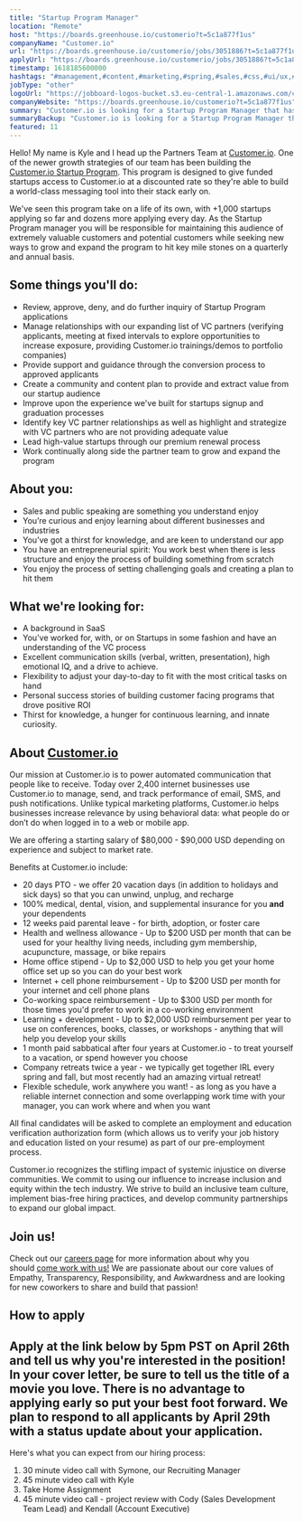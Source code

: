 ```yaml
---
title: "Startup Program Manager"
location: "Remote"
host: "https://boards.greenhouse.io/customerio?t=5c1a877f1us"
companyName: "Customer.io"
url: "https://boards.greenhouse.io/customerio/jobs/3051886?t=5c1a877f1us"
applyUrl: "https://boards.greenhouse.io/customerio/jobs/3051886?t=5c1a877f1us#app"
timestamp: 1618185600000
hashtags: "#management,#content,#marketing,#spring,#sales,#css,#ui/ux,#office"
jobType: "other"
logoUrl: "https://jobboard-logos-bucket.s3.eu-central-1.amazonaws.com/customer-io"
companyWebsite: "https://boards.greenhouse.io/customerio?t=5c1a877f1us"
summary: "Customer.io is looking for a Startup Program Manager that has experience in: #management, #content, #marketing."
summaryBackup: "Customer.io is looking for a Startup Program Manager that has experience in: #management, #content, #marketing."
featured: 11
---
```


Hello! My name is Kyle and I head up the Partners Team at [Customer.io](http://customer.io). One of the newer growth strategies of our team has been building the [Customer.io Startup Program](https://customer.io/startup-program/). This program is designed to give funded startups access to Customer.io at a discounted rate so they're able to build a world-class messaging tool into their stack early on.

We've seen this program take on a life of its own, with +1,000 startups applying so far and dozens more applying every day. As the Startup Program manager you will be responsible for maintaining this audience of extremely valuable customers and potential customers while seeking new ways to grow and expand the program to hit key mile stones on a quarterly and annual basis.

## Some things you'll do:

*   Review, approve, deny, and do further inquiry of Startup Program applications
*   Manage relationships with our expanding list of VC partners (verifying applicants, meeting at fixed intervals to explore opportunities to increase exposure, providing Customer.io trainings/demos to portfolio companies)
*   Provide support and guidance through the conversion process to approved applicants
*   Create a community and content plan to provide and extract value from our startup audience
*   Improve upon the experience we've built for startups signup and graduation processes
*   Identify key VC partner relationships as well as highlight and strategize with VC partners who are not providing adequate value
*   Lead high-value startups through our premium renewal process
*   Work continually along side the partner team to grow and expand the program

## About you:

*   Sales and public speaking are something you understand enjoy
*   You’re curious and enjoy learning about different businesses and industries
*   You’ve got a thirst for knowledge, and are keen to understand our app
*   You have an entrepreneurial spirit: You work best when there is less structure and enjoy the process of building something from scratch
*   You enjoy the process of setting challenging goals and creating a plan to hit them

## What we're looking for:

*   A background in SaaS
*   You've worked for, with, or on Startups in some fashion and have an understanding of the VC process
*   Excellent communication skills (verbal, written, presentation), high emotional IQ, and a drive to achieve.
*   Flexibility to adjust your day-to-day to fit with the most critical tasks on hand
*   Personal success stories of building customer facing programs that drove positive ROI
*   Thirst for knowledge, a hunger for continuous learning, and innate curiosity.

## About [Customer.io](http://Customer.io)

Our mission at Customer.io is to power automated communication that people like to receive. Today over 2,400 internet businesses use Customer.io to manage, send, and track performance of email, SMS, and push notifications. Unlike typical marketing platforms, Customer.io helps businesses increase relevance by using behavioral data: what people do or don’t do when logged in to a web or mobile app.

We are offering a starting salary of $80,000 - $90,000 USD depending on experience and subject to market rate.

Benefits at Customer.io include:

*   20 days PTO - we offer 20 vacation days (in addition to holidays and sick days) so that you can unwind, unplug, and recharge
*   100% medical, dental, vision, and supplemental insurance for you **and** your dependents
*   12 weeks paid parental leave - for birth, adoption, or foster care
*   Health and wellness allowance - Up to $200 USD per month that can be used for your healthy living needs, including gym membership, acupuncture, massage, or bike repairs
*   Home office stipend - Up to $2,000 USD to help you get your home office set up so you can do your best work
*   Internet + cell phone reimbursement - Up to $200 USD per month for your internet and cell phone plans
*   Co-working space reimbursement - Up to $300 USD per month for those times you'd prefer to work in a co-working environment
*   Learning + development - Up to $2,000 USD reimbursement per year to use on conferences, books, classes, or workshops - anything that will help you develop your skills
*   1 month paid sabbatical after four years at Customer.io - to treat yourself to a vacation, or spend however you choose
*   Company retreats twice a year - we typically get together IRL every spring and fall, but most recently had an amazing virtual retreat!
*   Flexible schedule, work anywhere you want! - as long as you have a reliable internet connection and some overlapping work time with your manager, you can work where and when you want

All final candidates will be asked to complete an employment and education verification authorization form (which allows us to verify your job history and education listed on your resume) as part of our pre-employment process.

Customer.io recognizes the stifling impact of systemic injustice on diverse communities. We commit to using our influence to increase inclusion and equity within the tech industry. We strive to build an inclusive team culture, implement bias-free hiring practices, and develop community partnerships to expand our global impact.

## Join us!

Check out our [careers page](https://customer.io/careers/) for more information about why you should [come work with us!](https://customer.io/about/) We are passionate about our core values of Empathy, Transparency, Responsibility, and Awkwardness and are looking for new coworkers to share and build that passion!

## How to apply

## Apply at the link below by 5pm PST on April 26th and tell us why you're interested in the position! In your cover letter, be sure to tell us the title of a movie you love. There is no advantage to applying early so put your best foot forward. We plan to respond to all applicants by April 29th with a status update about your application.

Here's what you can expect from our hiring process:

1.  30 minute video call with Symone, our Recruiting Manager
2.  45 minute video call with Kyle
3.  Take Home Assignment
4.  45 minute video call - project review with Cody (Sales Development Team Lead) and Kendall (Account Executive)
